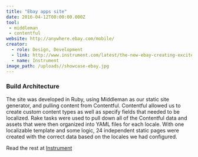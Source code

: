 ```yaml
---
title: "Ebay apps site"
date: 2016-04-12T00:00:00.000Z
tool:
 - middleman
 - contentful
website: http://anywhere.ebay.com/mobile/
creator:
  - role: Design, Development
  - link: http://www.instrument.com/latest/the-new-ebay-creating-excitement-through-code
  - name: Instrument
image_path: /uploads//showcase-ebay.jpg
---
```


### Build Architecture

The site was developed in Ruby, using Middleman as our static site generator, and pulling content from Contentful. Contentful allowed us to create custom content types as well as specify fields that needed to be localized. Rake tasks were used to pull down all of the Contentful data and assets that were then organized into YAML files for each locale. With one localizable template and some logic, 24 independent static pages were created with the correct data based on the locales we had configured.

Read the rest at [Instrument](http://www.instrument.com/latest/the-new-ebay-creating-excitement-through-code)
